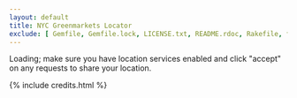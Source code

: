 ```yaml
---
layout: default 
title: NYC Greenmarkets Locator
exclude: [ Gemfile, Gemfile.lock, LICENSE.txt, README.rdoc, Rakefile, fixtures ]
---
```

<div class="main" style="display: none">
  <h1 class="title real">{{ page.title }}</h1>
  <h1 class="title fake">{{ page.title }}</h1>
  <div class="toolbar real">
      <a href="#" title="Rescan" class="refresh icon-undo"> </a>
      <span class="vrule no-mobile"> &nbsp; </span>
      <a title="Source code on Github" href="https://github.com/WIZARDISHUNGRY/nyc-greenmarkets" target="_new" class="no-mobile"><span class="icon-github" /></a>
      <a title="Share on Facebook" href="javascript:var%20d=document,f='http://www.facebook.com/share',l=d.location,e=encodeURIComponent,p='.php?src=bm&v=4&i=1195068982&u='+e(l.href)+'&t='+e(d.title);1;try%7Bif%20(!/%5E(.*%5C.)?facebook%5C.%5B%5E.%5D*$/.test(l.host))throw(0);share_internal_bookmarklet(p)%7Dcatch(z)%20%7Ba=function()%20%7Bif%20(!window.open(f+'r'+p,'sharer','toolbar=0,status=0,resizable=0,width=626,height=436'))l.href=f+p%7D;if%20(/Firefox/.test(navigator.userAgent))setTimeout(a,0);else%7Ba()%7D%7Dvoid(0)" class="no-mobile"><span class="icon-facebook"/></a>
      <a title="Tweet this" href="https://twitter.com/share" target="_new" class="no-mobile twitter-share-button" data-lang="en"><span class="icon-twitter" /></a>
      <a title="Mail author" href="mailto:jonathan.williams@gmail.com?subject=NYC+Greenmarkets+Locator"><span class="icon-envelope"/> </a>
  </div>
  <div class="results"> </div>
  <div class="errors">
    <div class="error geo-perm">
      <a href="http://support.google.com/maps/bin/answer.py?hl=en&answer=153807">Please make sure location services are enabled in your browser.</a>
    </div>
    <div class="error geo-missing">
      Your browser doesn't seem to support geolocation. Bummer!
    </div>
  </div>
</div>
<div class="init error">
  <p>
    Loading; make sure you have location services enabled and click "accept" on any requests to share your location.
  </p>
</div>

<div class="credits no-mobile">
  {% include credits.html %}
</div>
